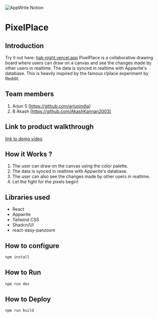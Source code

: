 ![AppWrite Notion](https://github.com/TH-Activities/saturday-hack-night-template/assets/64391274/a2cc61ac-e96d-43bb-b578-d2a2a58588fc)

# PixelPlace

## Introduction

Try it out here: [hak-night.vercel.app](https://hak-night.vercel.app/)
PixelPlace is a collaborative drawing board where users can draw on a canvas and see the changes made by other users in realtime. The data is synced in realtime with Appwrite's database.
This is heavily inspired by the famous r/place experiment by Reddit.

## Team members

1. Arjun S [https://github.com/arjunindia]
2. B Akash [https://github.com/AkashKannan2003]

## Link to product walkthrough

[link to demo video](https://youtu.be/FLFibiizbjQ)

## How it Works ?

1. The user can draw on the canvas using the color palette.
2. The data is synced in realtime with Appwrite's database.
3. The user can also see the changes made by other users in realtime.
4. Let the fight for the pixels begin!

## Libraries used

- React
- Appwrite
- Tailwind CSS
- Shadcn/UI
- react-easy-panzoom

## How to configure

```bash
npm install
```

## How to Run

```bash
npm run dev
```

## How to Deploy

```bash
npm run build
```
